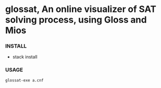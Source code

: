 # glossat, An online visualizer of SAT solving process, using Gloss and Mios

### INSTALL

- stack install

### USAGE

```
glossat-exe a.cnf
```


